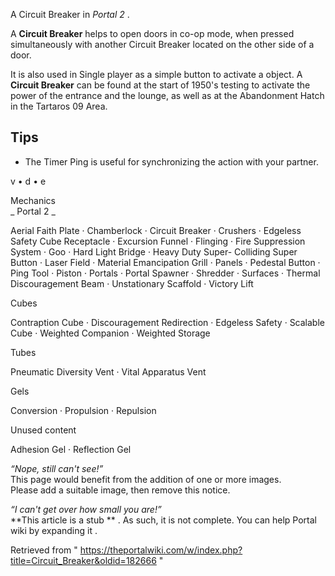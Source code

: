 A Circuit Breaker in _Portal 2_ .

A **Circuit Breaker** helps to open doors in  co-op  mode, when pressed
simultaneously with another Circuit Breaker located on the other side of a
door.

It is also used in Single player as a simple button to activate a object.  A
**Circuit Breaker** can be found at the start of 1950's testing to activate
the power of the entrance and the lounge, as well as at the Abandonment Hatch
in the Tartaros 09 Area.

##  Tips

  * The  Timer Ping  is useful for synchronizing the action with your partner. 

v  •  d  •  e

Mechanics  
_ Portal 2  _

Aerial Faith Plate  ·  Chamberlock  ·  Circuit Breaker  ·  Crushers  ·
Edgeless Safety Cube Receptacle  ·  Excursion Funnel  ·  Flinging  ·  Fire
Suppression System  ·  Goo  ·  Hard Light Bridge  ·  Heavy Duty Super-
Colliding Super Button  ·  Laser Field  ·  Material Emancipation Grill  ·
Panels  ·  Pedestal Button  ·  Ping Tool  ·  Piston  ·  Portals  ·  Portal
Spawner  ·  Shredder  ·  Surfaces  ·  Thermal Discouragement Beam  ·
Unstationary Scaffold  ·  Victory Lift

Cubes

Contraption Cube  ·  Discouragement Redirection  ·  Edgeless Safety  ·
Scalable Cube  ·  Weighted Companion  ·  Weighted Storage  
  
Tubes

Pneumatic Diversity Vent  ·  Vital Apparatus Vent  
  
Gels

Conversion  ·  Propulsion  ·  Repulsion  
  
Unused content

Adhesion Gel  ·  Reflection Gel  
  
_“Nope, still can't see!”_  
This page would benefit from the addition of one or more images.  
Please add a suitable image, then remove this notice.  
  
_“I can't get over how small you are!”_  
**This article is a stub  ** . As such, it is not complete. You can help
Portal wiki by  expanding it  .  
  
  
  
Retrieved from "
https://theportalwiki.com/w/index.php?title=Circuit_Breaker&oldid=182666  "

